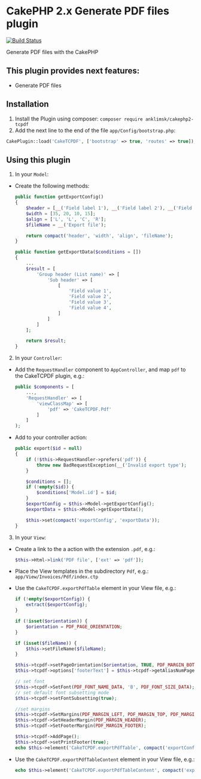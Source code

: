 # CakePHP 2.x Generate PDF files plugin
[![Build Status](https://travis-ci.com/anklimsk/cakephp-tcpdf.svg?branch=master)](https://travis-ci.com/anklimsk/cakephp-tcpdf)

Generate PDF files with the CakePHP

## This plugin provides next features:

- Generate PDF files

## Installation

1. Install the Plugin using composer: `composer require anklimsk/cakephp2-tcpdf`
2. Add the next line to the end of the file `app/Config/bootstrap.php`:

  ```php
  CakePlugin::load('CakeTCPDF', ['bootstrap' => true, 'routes' => true]);
  ```

## Using this plugin

1. In your `Model`:
  - Create the following methods:

    ```php
    public function getExportConfig()
    {
        $header = [__('Field label 1'), __('Field label 2'), __('Field label 3'), __('Field label 4')];
        $width = [35, 20, 10, 15];
        $align = ['L', 'L', 'C', 'R'];
        $fileName = __('Export file');

        return compact('header', 'width', 'align', 'fileName');
    }

    public function getExportData($conditions = [])
    {
        ...
        $result = [
            'Group header (List name)' => [
                'Sub header' => [
                    [
                        'Field value 1',
                        'Field value 2',
                        'Field value 3',
                        'Field value 4',
                    ]
                ]
            ]
        ];

        return $result;
    }
    ```

2. In your `Controller`:
  - Add the `RequestHandler` component to `AppController`, and map `pdf` to 
    the CakeTCPDF plugin, e.g.:

    ```php
    public $components = [
        ...,
        'RequestHandler' => [
            'viewClassMap' => [
                'pdf' => 'CakeTCPDF.Pdf'
            ]
        ]
    );
    ```

  - Add to your controller action:

    ```php
    public export($id = null)
    {
        if (!$this->RequestHandler->prefers('pdf')) {
            throw new BadRequestException(__('Invalid export type');
        }

        $conditions = [];
        if (!empty($id)) {
            $conditions['Model.id'] = $id;
        }
        $exportConfig = $this->Model->getExportConfig();
        $exportData = $this->Model->getExportData();

        $this->set(compact('exportConfig', 'exportData'));
    }
    ```

3. In your `View`:
  - Create a link to the a action with the extension `.pdf`, e.g.:

    ```php
    $this->Html->link('PDF file', ['ext' => 'pdf']);
    ```

  - Place the View templates in the subdirectory `Pdf`, e.g.:
    `app/View/Invoices/Pdf/index.ctp`
  - Use the `CakeTCPDF.exportPdfTable` element in your View file, e.g.:

    ```php
    if (!empty($exportConfig)) {
        extract($exportConfig);
    }

    if (!isset($orientation)) {
        $orientation = PDF_PAGE_ORIENTATION;
    }

    if (isset($fileName)) {
        $this->setFileName($fileName);
    }

    $this->tcpdf->setPageOrientation($orientation, TRUE, PDF_MARGIN_BOTTOM);
    $this->tcpdf->options['footerText'] = $this->tcpdf->getAliasNumPage();

    // set font
    $this->tcpdf->SetFont(PDF_FONT_NAME_DATA, 'B', PDF_FONT_SIZE_DATA);
    // set default font subsetting mode
    $this->tcpdf->setFontSubsetting(true);

    //set margins
    $this->tcpdf->SetMargins(PDF_MARGIN_LEFT, PDF_MARGIN_TOP, PDF_MARGIN_RIGHT);
    $this->tcpdf->SetHeaderMargin(PDF_MARGIN_HEADER);
    $this->tcpdf->SetFooterMargin(PDF_MARGIN_FOOTER);

    $this->tcpdf->AddPage();
    $this->tcpdf->setPrintFooter(true);
    echo $this->element('CakeTCPDF.exportPdfTable', compact('exportConfig', 'exportData'));
    ```

  - Use the `CakeTCPDF.exportPdfTableContent` element in your View file, e.g.:

    ```php
    echo $this->element('CakeTCPDF.exportPdfTableContent', compact('exportConfig'));
    ```
